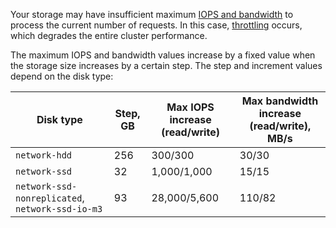 Your storage may have insufficient maximum [IOPS and bandwidth](../compute/concepts/storage-read-write.md) to process the current number of requests. In this case, [throttling](../compute/concepts/storage-read-write.md#throttling) occurs, which degrades the entire cluster performance.

The maximum IOPS and bandwidth values increase by a fixed value when the storage size increases by a certain step. The step and increment values depend on the disk type:

| Disk type                  | Step, GB | Max IOPS increase (read/write) | Max bandwidth increase (read/write), MB/s |
|-----------------------------|---------|------------------------------------|-----------------------------------------------|
| `network-hdd`               | 256     | 300/300                            | 30/30                                         |
| `network-ssd`               | 32      | 1,000/1,000                          | 15/15                                         |
| `network-ssd-nonreplicated`, `network-ssd-io-m3` | 93      | 28,000/5,600                         | 110/82                                        |